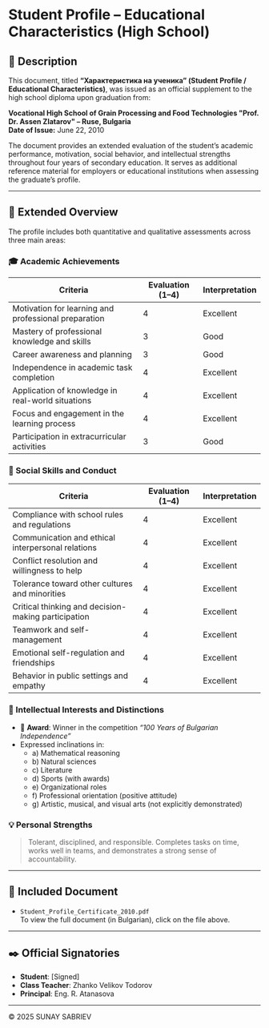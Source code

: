 # Student Profile – Educational Characteristics (High School)

## 📌 Description  
This document, titled **“Характеристика на ученика” (Student Profile / Educational Characteristics)**, was issued as an official supplement to the high school diploma upon graduation from:

**Vocational High School of Grain Processing and Food Technologies "Prof. Dr. Assen Zlatarov" – Ruse, Bulgaria**  
**Date of Issue:** June 22, 2010

The document provides an extended evaluation of the student’s academic performance, motivation, social behavior, and intellectual strengths throughout four years of secondary education. It serves as additional reference material for employers or educational institutions when assessing the graduate’s profile.

---

## 🧠 Extended Overview

The profile includes both quantitative and qualitative assessments across three main areas:

### 🎓 Academic Achievements
| Criteria | Evaluation (1–4) | Interpretation |
|---------|------------------|----------------|
| Motivation for learning and professional preparation | 4 | Excellent |
| Mastery of professional knowledge and skills | 3 | Good |
| Career awareness and planning | 3 | Good |
| Independence in academic task completion | 4 | Excellent |
| Application of knowledge in real-world situations | 4 | Excellent |
| Focus and engagement in the learning process | 4 | Excellent |
| Participation in extracurricular activities | 3 | Good |

### 🤝 Social Skills and Conduct
| Criteria | Evaluation (1–4) | Interpretation |
|---------|------------------|----------------|
| Compliance with school rules and regulations | 4 | Excellent |
| Communication and ethical interpersonal relations | 4 | Excellent |
| Conflict resolution and willingness to help | 4 | Excellent |
| Tolerance toward other cultures and minorities | 4 | Excellent |
| Critical thinking and decision-making participation | 4 | Excellent |
| Teamwork and self-management | 4 | Excellent |
| Emotional self-regulation and friendships | 4 | Excellent |
| Behavior in public settings and empathy | 4 | Excellent |

### 🧩 Intellectual Interests and Distinctions
- 🏅 **Award**: Winner in the competition *“100 Years of Bulgarian Independence”*
- Expressed inclinations in:
  - a) Mathematical reasoning  
  - b) Natural sciences  
  - c) Literature  
  - d) Sports (with awards)  
  - e) Organizational roles  
  - f) Professional orientation (positive attitude)  
  - g) Artistic, musical, and visual arts (not explicitly demonstrated)

### 💡 Personal Strengths
> Tolerant, disciplined, and responsible. Completes tasks on time, works well in teams, and demonstrates a strong sense of accountability.

---

## 📄 Included Document  
- `Student_Profile_Certificate_2010.pdf`  
To view the full document (in Bulgarian), click on the file above.

---

## ✒️ Official Signatories  
- **Student**: [Signed]  
- **Class Teacher**: Zhanko Velikov Todorov  
- **Principal**: Eng. R. Atanasova  

---

© 2025 SUNAY SABRIEV
